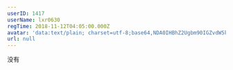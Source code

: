 ```yaml
---
userID: 1417
userName: lxr0630
regTime: 2018-11-12T04:05:00.000Z
avatar: 'data:text/plain; charset=utf-8;base64,NDA0IHBhZ2Ugbm90IGZvdW5kCg=='
url: null
---
```


没有
